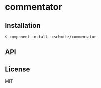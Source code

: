 
# commentator

  

## Installation

    $ component install ccschmitz/commentator

## API

   

## License

  MIT

